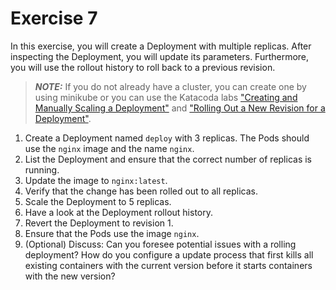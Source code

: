 # Exercise 7

In this exercise, you will create a Deployment with multiple replicas. After inspecting the Deployment, you will update its parameters. Furthermore, you will use the rollout history to roll back to a previous revision.

> **_NOTE:_** If you do not already have a cluster, you can create one by using minikube or you can use the Katacoda labs ["Creating and Manually Scaling a Deployment"](https://learning.oreilly.com/scenarios/ckad-deployments-creating/9781098105235/) and ["Rolling Out a New Revision for a Deployment"](https://learning.oreilly.com/scenarios/ckad-deployments-rolling/9781098105242/).

1. Create a Deployment named `deploy` with 3 replicas. The Pods should use the `nginx` image and the name `nginx`.
2. List the Deployment and ensure that the correct number of replicas is running.
3. Update the image to `nginx:latest`.
4. Verify that the change has been rolled out to all replicas.
5. Scale the Deployment to 5 replicas.
6. Have a look at the Deployment rollout history.
7. Revert the Deployment to revision 1.
8. Ensure that the Pods use the image `nginx`.
9. (Optional) Discuss: Can you foresee potential issues with a rolling deployment? How do you configure a update process that first kills all existing containers with the current version before it starts containers with the new version?
